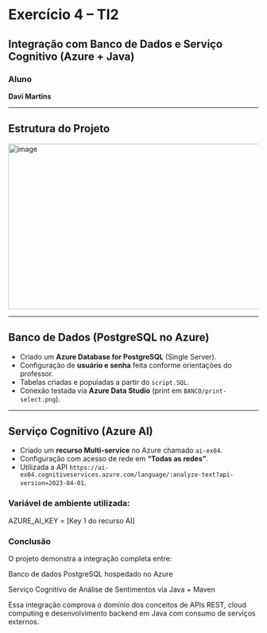 # Exercício 4 – TI2  
## Integração com Banco de Dados e Serviço Cognitivo (Azure + Java)

###  Aluno
**Davi Martins**

---

## Estrutura do Projeto

<img width="587" height="333" alt="image" src="https://github.com/user-attachments/assets/ec94a2d1-186f-442d-9c3a-03944fb01ff0" />


---

## Banco de Dados (PostgreSQL no Azure)

- Criado um **Azure Database for PostgreSQL** (Single Server).  
- Configuração de **usuário e senha** feita conforme orientações do professor.  
- Tabelas criadas e populadas a partir do `script.SQL`.  
- Conexão testada via **Azure Data Studio** (print em `BANCO/print-select.png`).

---

## Serviço Cognitivo (Azure AI)

- Criado um **recurso Multi-service** no Azure chamado `ai-ex04`.  
- Configuração com acesso de rede em **“Todas as redes”**.  
- Utilizada a API `https://ai-ex04.cognitiveservices.azure.com/language/:analyze-text?api-version=2023-04-01`.

### Variável de ambiente utilizada:
AZURE_AI_KEY = [Key 1 do recurso AI]

### Conclusão

O projeto demonstra a integração completa entre:

Banco de dados PostgreSQL hospedado no Azure

Serviço Cognitivo de Análise de Sentimentos via Java + Maven

Essa integração comprova o domínio dos conceitos de APIs REST, cloud computing e desenvolvimento backend em Java com consumo de serviços externos.
